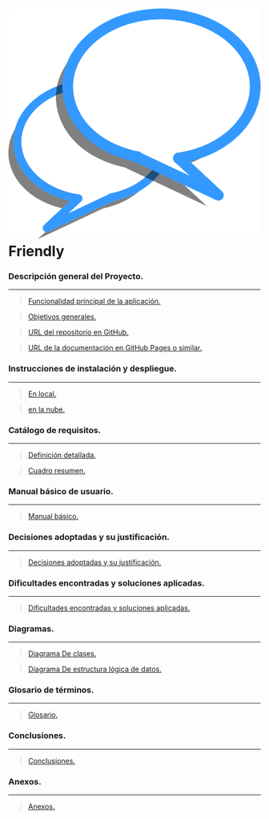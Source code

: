 ![Friendly](images/logo.png) **Friendly**
==================

### Descripción general del Proyecto.
-------------------------------------
> [Funcionalidad principal de la aplicación.](funcionalidad_principal.md)   

> [Objetivos generales.](objetivos.md)   

> [URL del repositorio en GitHub.](github.md)   

> [URL de la documentación en GitHub Pages o similar.](documentacion.md)   


### Instrucciones de instalación y despliegue.
-------------------------------------
> [En local.](local.md)   

> [en la nube.](nube.md)   


### Catálogo de requisitos.
-------------------------------------
> [Definición detallada.](detallada.md)   

> [Cuadro resumen.](cuadro_resumen.md)

### Manual básico de usuario.
-------------------------------------
> [Manual básico.](manual.md)    

### Decisiones adoptadas y su justificación.
-------------------------------------
> [Decisiones adoptadas y su justificación.](decisiones.md)   

### Dificultades encontradas y soluciones aplicadas.
-------------------------------------
> [Dificultades encontradas y soluciones aplicadas.](dificultades.md)   


### Diagramas.
-------------------------------------
> [Diagrama De clases.](diagrama_clases.md)   

> [Diagrama De estructura lógica de datos.](diagrama_eld.md)   


### Glosario de términos.
-------------------------------------
> [Glosario.](glosario.md)   


### Conclusiones.
-------------------------------------
> [Conclusiones.](conclusiones.md)   


### Anexos.
-------------------------------------
> [Anexos.](Anexos.md)    
